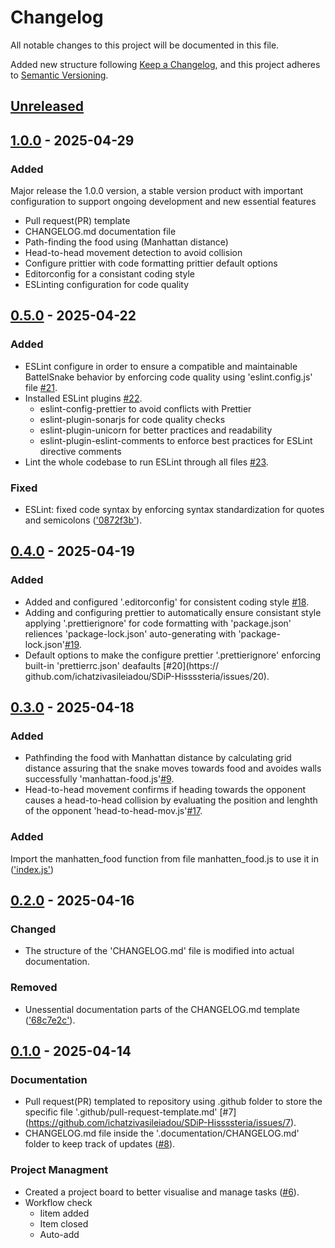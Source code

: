 # Changelog

All notable changes to this project will be documented in this file.

Added new structure following [Keep a Changelog](https://keepachangelog.com/en/1.1.0/),
and this project adheres to [Semantic Versioning](https://semver.org/spec/v2.0.0.html).


## [Unreleased]

## [1.0.0] - 2025-04-29

### Added 

Major release the 1.0.0 version, a stable version product with important configuration to support ongoing development and new essential features

- Pull request(PR) template
- CHANGELOG.md documentation file
- Path-finding the food using (Manhattan distance) 
- Head-to-head movement detection to avoid collision  
- Configure prittier with code formatting prittier default options 
- Editorconfig for a consistant coding style 
- ESLinting configuration for code quality 

## [0.5.0] - 2025-04-22

### Added 

- ESLint configure in order to ensure a compatible and maintainable BattelSnake behavior by enforcing code quality using 'eslint.config.js' file [#21](https://github.com/ichatzivasileiadou/SDiP-Hissssteria/issues/21).
- Installed ESLint plugins [#22](https://github.com/ichatzivasileiadou/SDiP-Hissssteria/issues/22).
  - eslint-config-prettier to avoid conflicts with Prettier
  - eslint-plugin-sonarjs for code quality checks
  - eslint-plugin-unicorn for better practices and readability
  - eslint-plugin-eslint-comments to enforce best practices for ESLint directive comments
- Lint the whole codebase to run ESLint through all files [#23](https://github.com/ichatzivasileiadou/SDiP-Hissssteria/issues/23).


### Fixed

- ESLint: fixed code syntax by enforcing syntax standardization for quotes and semicolons (['0872f3b'](https://github.com/ichatzivasileiadou/SDiP-Hissssteria/commit/0872f3b337b0d1d64d0a375c7a76accbc2c3264d#diff-7ae45ad102eab3b6d7e7896acd08c427a9b25b346470d7bc6507b6481575d519)).
 

## [0.4.0] - 2025-04-19

### Added 

- Added and configured '.editorconfig' for consistent coding style [#18](https://github.com/ichatzivasileiadou/SDiP-Hissssteria/issues/18).
- Adding and configuring prettier to automatically ensure consistant style applying '.prettierignore' for code formatting with 'package.json' reliences 'package-lock.json' auto-generating with 'package-lock.json'[#19](https://github.com/ichatzivasileiadou/SDiP-Hissssteria/issues/19).
- Default options to make the configure prettier '.prettierignore' enforcing built-in 'prettierrc.json' deafaults [#20](https:// github.com/ichatzivasileiadou/SDiP-Hissssteria/issues/20).


## [0.3.0] - 2025-04-18

### Added 

- Pathfinding the food with Manhattan distance by calculating grid distance assuring that the snake moves towards food and avoides walls successfully 'manhattan-food.js'[#9](https://github.com/ichatzivasileiadou/SDiP-Hissssteria/issues/9).
- Head-to-head movement confirms if heading towards the opponent causes a head-to-head collision by evaluating the position and lenghth of the opponent 'head-to-head-mov.js'[#17](https://github.com/ichatzivasileiadou/SDiP-Hissssteria/issues/17).


### Added 

Import the manhatten_food function from file manhatten_food.js to use it in (['index.js'](https://github.com/ichatzivasileiadou/SDiP-Hissssteria/commit/69d9793))


## [0.2.0] - 2025-04-16

### Changed

- The structure of the 'CHANGELOG.md' file is modified into actual documentation.

### Removed

- Unessential documentation parts of the CHANGELOG.md template (['68c7e2c'](https://github.com/ichatzivasileiadou/SDiP-Hissssteria/commit/68c7e2c5bdbe418774f9223a672f527b16c18f83)).


## [0.1.0] - 2025-04-14

### Documentation
- Pull request(PR) templated to repository using .github folder to store the specific file '.github/pull-request-template.md' [#7]
(https://github.com/ichatzivasileiadou/SDiP-Hissssteria/issues/7).
- CHANGELOG.md file inside the '.documentation/CHANGELOG.md' folder to keep track of updates ([#8](https://github.com/ichatzivasileiadou/SDiP-Hissssteria/issues/8)).
 

### Project Managment
- Created a project board to better visualise and manage tasks ([#6](https://github.com/ichatzivasileiadou/SDiP-Hissssteria/issues/6)).
- Workflow check
  - Iitem added
  - Item closed
  - Auto-add


<!-- Compare Version Releases Links -->

[unreleased]: https://github.com/ichatzivasileiadou/SDiP-Hissssteria/compare/v1.0.0...HEAD
[1.0.0]: https://github.com/ichatzivasileiadou/SDiP-Hissssteria/compare/v0.5.0...v1.0.0
[0.5.0]: https://github.com/ichatzivasileiadou/SDiP-Hissssteria/compare/v0.4.0...v0.5.0
[0.4.0]: https://github.com/ichatzivasileiadou/SDiP-Hissssteria/compare/v0.3.0...v0.4.0
[0.3.0]: https://github.com/ichatzivasileiadou/SDiP-Hissssteria/compare/v0.2.0...v0.3.0
[0.2.0]: https://github.com/ichatzivasileiadou/SDiP-Hissssteria/compare/v0.1.0...v0.2.0
[0.1.0]: https://github.com/ichatzivasileiadou/SDiP-Hissssteria/releases/tag/v0.1.0
